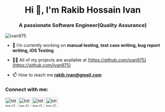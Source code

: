 <h1 align="center">Hi 👋, I'm Rakib Hossain Ivan</h1>
<h3 align="center">A passionate Software Engineer(Quality Assurance)</h3>

<p align="left"> <img src="https://komarev.com/ghpvc/?username=ivan975&label=Profile%20views&color=0e75b6&style=flat" alt="ivan975" /> </p>

- 🌱 I’m currently working on **manual testing, test case writing, bug report writing, iOS Testing**

- 👨‍💻 All of my projects are available at [https://github.com/ivan975](https://github.com/ivan975)

- 📫 How to reach me **rakib.ivan@gmail.com**

<h3 align="left">Connect with me:</h3>
<p align="left">
<a href="https://codepen.io/https://codepen.io/1va9" target="blank"><img align="center" src="https://raw.githubusercontent.com/rahuldkjain/github-profile-readme-generator/master/src/images/icons/Social/codepen.svg" alt="https://codepen.io/1va9" height="30" width="40" /></a>
<a href="https://linkedin.com/in/https://www.linkedin.com/in/rakibivan/" target="blank"><img align="center" src="https://raw.githubusercontent.com/rahuldkjain/github-profile-readme-generator/master/src/images/icons/Social/linked-in-alt.svg" alt="https://www.linkedin.com/in/rakibivan/" height="30" width="40" /></a>
<a href="https://fb.com/https://www.facebook.com/rakib.ivan.5" target="blank"><img align="center" src="https://raw.githubusercontent.com/rahuldkjain/github-profile-readme-generator/master/src/images/icons/Social/facebook.svg" alt="https://www.facebook.com/rakib.ivan.5" height="30" width="40" /></a>
<a href="https://dribbble.com/https://dribbble.com/ivan975" target="blank"><img align="center" src="https://raw.githubusercontent.com/rahuldkjain/github-profile-readme-generator/master/src/images/icons/Social/dribbble.svg" alt="https://dribbble.com/ivan975" height="30" width="40" /></a>
</p>



